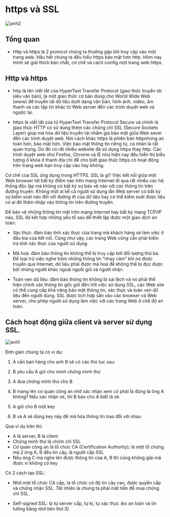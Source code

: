 # https và SSL

![anh2](https://image.prntscr.com/image/N7H8mddkQwGDSMSpjBl4ow.png)

## Tổng quan

- Http và https là 2 protocol chúng ta thường gặp khi truy cập vào một trang web. Hầu hết chúng ta đều hiểu https bảo mật hơn http. Hôm nay mình sẽ giải thích bản chất, cơ chế và cách config một trang web https.

## Http và https

- http là tên viết tắt của HyperText Transfer Protocol (giao thức truyền tải siêu văn bản), là một giao thức cơ bản dùng cho World Wide Web (www) để truyền tải dữ liệu dưới dạng văn bản, hình ảnh, video, âm thanh và các tập tin khác từ Web server đến các trình duyệt web và ngược lại.

- https là viết tắt của từ HyperText Transfer Protocol Secure và chính là giao thức HTTP có sử dụng thêm các chứng chỉ SSL (Secure Sockets Layer) giúp mã hóa dữ liệu truyền tải nhằm gia bảo mật giữa Web sever đến các trình duyệt web. Nói cách khác https là phiên bản httpnhưng an toàn hơn, bảo mật hơn. Việc bảo mật thông tin riêng tư, cá nhân là rất quan trọng. Do đó có rất nhiều website đã sử dụng https thay http. Các trình duyệt web như Firefox, Chrome và IE như hiện nay đều hiển thị biểu tượng ổ khóa ở thanh địa chỉ để cho biết giao thức https có hoạt động trên trang web bạn truy cập vào hay không.

Cơ chế của SSL ứng dụng trong HTTPS.
SSL là gì?
Việc kết nối giữa một Web browser tới bất kỳ điểm nào trên mạng Internet đi qua rất nhiều các hệ thống độc lập mà không có bất kỳ sự bảo vệ nào với các thông tin trên đường truyền. Không một ai kể cả người sử dụng lẫn Web server có bất kỳ sự kiểm soát nào đối với đường đi của dữ liệu hay có thể kiểm soát được liệu có ai đó thâm nhập vào thông tin trên đường truyền.

Để bảo vệ những thông tin mật trên mạng Internet hay bất kỳ mạng TCP/IP nào, SSL đã kết hợp những yếu tố sau để thiết lập được một giao dịch an toàn:

- Xác thực: đảm bảo tính xác thực của trang mà khách hàng sẽ làm việc ở đầu kia của kết nối. Cũng như vậy, các trang Web cũng cần phải kiểm tra tính xác thực của người sử dụng.

- Mã hoá: đảm bảo thông tin không thể bị truy cập bởi đối tượng thứ ba. Để loại trừ việc nghe trộm những thông tin “nhạy cảm” khi nó được truyền qua Internet, dữ liệu phải được mã hoá để không thể bị đọc được bởi những người khác ngoài người gửi và người nhận.

- Toàn vẹn dữ liệu: đảm bảo thông tin không bị sai lệch và nó phải thể hiện chính xác thông tin gốc gửi đến.Với việc sử dụng SSL, các Web site có thể cung cấp khả năng bảo mật thông tin, xác thực và toàn vẹn dữ liệu đến người dùng. SSL được tích hợp sẵn vào các browser và Web server, cho phép người sử dụng làm việc với các trang Web ở chế độ an toàn.

## Cách hoạt động giữa client và server sử dụng SSL.

![anh1](https://image.prntscr.com/image/fYW3IU5NSzqIqNOAc3XLFg.png)

Đơn giản chúng ta có ví dụ: 
1. A cần bán hàng cho anh B sẽ có các thủ tục sau:

2. B yêu cầu A gửi cho mình chứng minh thư
3. A đưa chứng minh thư cho B
4. B mang lên cơ quan công an nhờ xác nhận xem có phải là đúng là ông A không?
Nếu xác nhận ok, thì B báo cho A biết là ok
5. A gửi cho B một key
6. B và A sẽ dùng key này để mã hóa thông tin trao đổi với nhau

Qua ví dụ trên thì:

- A là server, B là client
- Chứng minh thư là chính chỉ SSL
- Cơ quan công an là tổ chức CA (Certification Authority); là một tổ chứng mà 2 ông A, B đều tin cậy, là người cấp SSL
- Nếu ông C mà nghe lén được thông tin của A, B thì cũng không giải mã được vì không có key

Có 2 cách tạo SSL:

- Nhờ một tổ chức CA cấp, là tổ chức có độ tin cậy cao, được quyền cấp và chứng nhận SSL. Tất nhiên là chúng ta phải mất tiền để mua chứng chỉ SSL.

- Self-signed SSL: là tự server cấp, tự kí, tự xác thực (ko an toàn và tin tưởng bằng nhờ bên thứ 3)